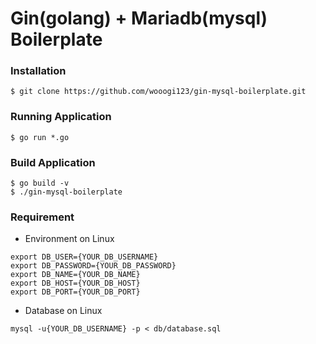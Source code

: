 Gin(golang) + Mariadb(mysql) Boilerplate
=======================================

### Installation
```
$ git clone https://github.com/wooogi123/gin-mysql-boilerplate.git
```

### Running Application
```
$ go run *.go
```

### Build Application
```
$ go build -v
$ ./gin-mysql-boilerplate
```

### Requirement
 - Environment on Linux
 ```
 export DB_USER={YOUR_DB_USERNAME}
 export DB_PASSWORD={YOUR_DB_PASSWORD}
 export DB_NAME={YOUR_DB_NAME}
 export DB_HOST={YOUR_DB_HOST}
 export DB_PORT={YOUR_DB_PORT}
 ```

 - Database on Linux
 ```
 mysql -u{YOUR_DB_USERNAME} -p < db/database.sql
 ```
